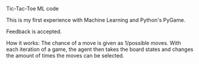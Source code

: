 Tic-Tac-Toe ML code

This is my first experience with Machine Learning and Python's PyGame. 

Feedback is accepted.

How it works:
      The chance of a move is given as 1/possible moves. With each iteration of a game, the agent then takes the board states and changes the amount of times the moves can be selected. 
